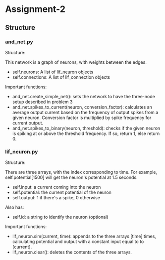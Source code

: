 # Assignment-2

## Structure

### and_net.py

Structure:

This network is a graph of neurons, with weights between the edges.

- self.neurons: A list of lif_neuron objects
- self.connections: A list of lif_connection objects

Important functions:

- and_net.create_simple_net(): sets the network to have the three-node setup described in problem 3
- and_net.spikes_to_current(neuron, conversion_factor): calculates an average output current based on the frequency of output spikes from a given neuron. Conversion factor is multiplied by spike frequency for current output.
- and_net.spikes_to_binary(neuron, threshold): checks if the given neuron is spiking at or above the threshold frequency. If so, return 1, else return 0.

### lif_neuron.py

Structure:

There are three arrays, with the index corresponding to time. For example, self.potential[1500] will get the neuron's potential at 1.5 seconds.

- self.input: a current coming into the neuron
- self.potential: the current potential of the neuron
- self.output: 1 if there's a spike, 0 otherwise

Also has:

- self.id: a string to identify the neuron (optional)

Important functions:

- lif_neuron.sim(current, time): appends to the three arrays [time] times, calculating potential and output with a constant input equal to to [current].
- lif_neuron.clear(): deletes the contents of the three arrays.